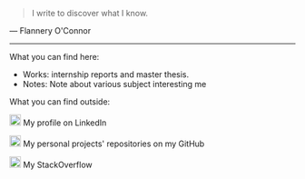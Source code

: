 >  I write to discover what I know.

— Flannery O'Connor

___
What you can find here:
- Works: internship reports and master thesis.
- Notes: Note about various subject interesting me

What you can find outside:

<img src="https://content.linkedin.com/content/dam/me/business/en-us/amp/brand-site/v2/bg/LI-Bug.svg.original.svg" height="20px"></img> My profile on LinkedIn

<img src="https://github.githubassets.com/images/modules/logos_page/GitHub-Mark.png" height="20px"></img> My personal projects' repositories on my GitHub

<img src="https://cdn.sstatic.net/Sites/stackoverflow/company/img/logos/so/so-icon.png?v=c78bd457575a" height="20px"></img> My StackOverflow
<!--stackedit_data:
eyJoaXN0b3J5IjpbMTUzODkwMzMwMywtNTIwODYyMzU2XX0=
-->
